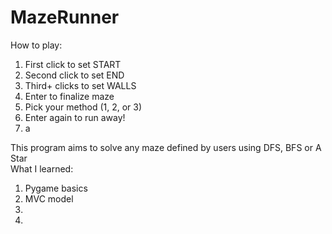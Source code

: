 # MazeRunner
How to play:  
1. First click to set START
2. Second click to set END  
3. Third+ clicks to set WALLS  
4. Enter to finalize maze  
5. Pick your method (1, 2, or 3)   
6. Enter again to run away!  
7. a   



This program aims to solve any maze defined by users using DFS, BFS or A Star  
What I learned:  
1. Pygame basics  
2. MVC model  
3.  
4.  
